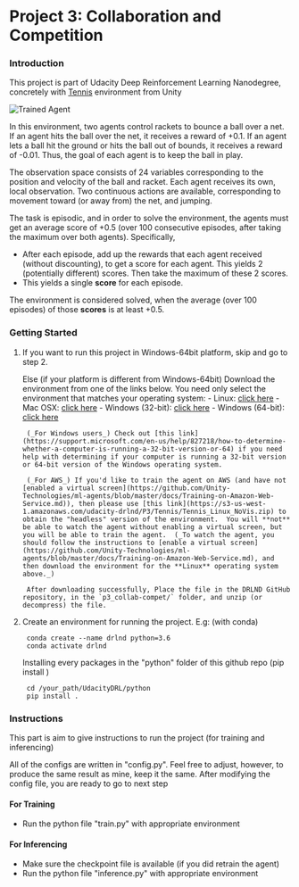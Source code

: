 [//]: # (Image References)

[image1]: https://user-images.githubusercontent.com/10624937/42135623-e770e354-7d12-11e8-998d-29fc74429ca2.gif "Trained Agent"


# Project 3: Collaboration and Competition

### Introduction
This project is part of Udacity Deep Reinforcement Learning Nanodegree, concretely with [Tennis](https://github.com/Unity-Technologies/ml-agents/blob/master/docs/Learning-Environment-Examples.md#tennis) environment from Unity

![Trained Agent][image1]

In this environment, two agents control rackets to bounce a ball over a net. If an agent hits the ball over the net, it receives a reward of +0.1.  If an agent lets a ball hit the ground or hits the ball out of bounds, it receives a reward of -0.01.  Thus, the goal of each agent is to keep the ball in play.

The observation space consists of 24 variables corresponding to the position and velocity of the ball and racket. Each agent receives its own, local observation.  Two continuous actions are available, corresponding to movement toward (or away from) the net, and jumping. 

The task is episodic, and in order to solve the environment, the agents must get an average score of +0.5 (over 100 consecutive episodes, after taking the maximum over both agents). Specifically,

- After each episode, add up the rewards that each agent received (without discounting), to get a score for each agent. This yields 2 (potentially different) scores. Then take the maximum of these 2 scores.
- This yields a single **score** for each episode.

The environment is considered solved, when the average (over 100 episodes) of those **scores** is at least +0.5.

### Getting Started
1. If you want to run this project in Windows-64bit platform, skip and go to step 2.
    
    Else (if your platform is different from Windows-64bit)
        Download the environment from one of the links below.  You need only select the environment that matches your operating system:
        - Linux: [click here](https://s3-us-west-1.amazonaws.com/udacity-drlnd/P3/Tennis/Tennis_Linux.zip)
        - Mac OSX: [click here](https://s3-us-west-1.amazonaws.com/udacity-drlnd/P3/Tennis/Tennis.app.zip)
        - Windows (32-bit): [click here](https://s3-us-west-1.amazonaws.com/udacity-drlnd/P3/Tennis/Tennis_Windows_x86.zip)
        - Windows (64-bit): [click here](https://s3-us-west-1.amazonaws.com/udacity-drlnd/P3/Tennis/Tennis_Windows_x86_64.zip)
        
        (_For Windows users_) Check out [this link](https://support.microsoft.com/en-us/help/827218/how-to-determine-whether-a-computer-is-running-a-32-bit-version-or-64) if you need help with determining if your computer is running a 32-bit version or 64-bit version of the Windows operating system.

        (_For AWS_) If you'd like to train the agent on AWS (and have not [enabled a virtual screen](https://github.com/Unity-Technologies/ml-agents/blob/master/docs/Training-on-Amazon-Web-Service.md)), then please use [this link](https://s3-us-west-1.amazonaws.com/udacity-drlnd/P3/Tennis/Tennis_Linux_NoVis.zip) to obtain the "headless" version of the environment.  You will **not** be able to watch the agent without enabling a virtual screen, but you will be able to train the agent.  (_To watch the agent, you should follow the instructions to [enable a virtual screen](https://github.com/Unity-Technologies/ml-agents/blob/master/docs/Training-on-Amazon-Web-Service.md), and then download the environment for the **Linux** operating system above._)

        After downloading successfully, Place the file in the DRLND GitHub repository, in the `p3_collab-compet/` folder, and unzip (or decompress) the file. 
2.  
    Create an environment for running the project. 
        E.g: (with conda)

        conda create --name drlnd python=3.6
        conda activate drlnd
    Installing every packages in the "python" folder of this github repo (pip install )

        
        cd /your_path/UdacityDRL/python
        pip install .

### Instructions

This part is aim to give instructions to run the project (for training and inferencing)

All of the configs are written in "config.py". Feel free to adjust, however, to produce the same result as mine, keep it the same. After modifying the config file, you are ready to go to next step
#### For Training
- Run the python file "train.py" with appropriate environment

#### For Inferencing
- Make sure the checkpoint file is available (if you did retrain the agent)
- Run the python file "inference.py" with appropriate environment